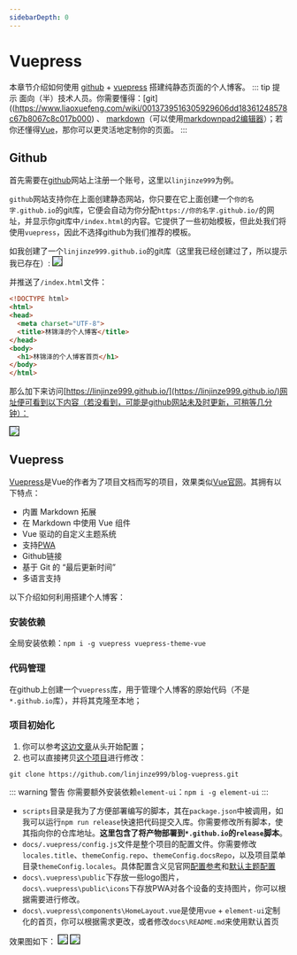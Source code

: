 ```yaml
---
sidebarDepth: 0
---
```

# Vuepress
本章节介绍如何使用 [github](https://github.com/) + [vuepress](https://vuepress.vuejs.org/zh/) 搭建纯静态页面的个人博客。
::: tip 提示
面向（半）技术人员。你需要懂得：[git]((https://www.liaoxuefeng.com/wiki/0013739516305929606dd18361248578c67b8067c8c017b000) 、 [markdown](https://www.jianshu.com/p/191d1e21f7ed)（可以使用[markdownpad2编辑器](http://markdownpad.com/)）；若你还懂得[Vue](https://cn.vuejs.org/)，那你可以更灵活地定制你的页面。
:::

## Github
首先需要在[github](https://github.com/)网站上注册一个账号，这里以`linjinze999`为例。

`github`网站支持你在上面创建静态网站，你只要在它上面创建一个`你的名字.github.io`的git库，它便会自动为你分配`https://你的名字.github.io/`的网址，并显示你git库中`/index.html`的内容。它提供了一些初始模板，但此处我们将使用`vuepress`，因此不选择github为我们推荐的模板。

如我创建了一个`linjinze999.github.io`的git库（这里我已经创建过了，所以提示我已存在）:
<img src="/assets/img/learning/vue/vp_github_create.png" style="border: 1px solid #000;"/>

并推送了`/index.html`文件：
``` html
<!DOCTYPE html>
<html>
<head>
  <meta charset="UTF-8">
  <title>林锦泽的个人博客</title>
</head>
<body>
  <h1>林锦泽的个人博客首页</h1>
</body>
</html>
```
那么加下来访问[https://linjinze999.github.io/](https://linjinze999.github.io/)网址便可看到以下内容（若没看到，可能是github网站未及时更新，可稍等几分钟）：

<img src="/assets/img/learning/vue/vp_github_home.png" style="border: 1px solid #000;"/>

## Vuepress
[Vuepress](http://caibaojian.com/vuepress/)是Vue的作者为了项目文档而写的项目，效果类似[Vue官网](https://cn.vuejs.org/)。其拥有以下特点：
- 内置 Markdown 拓展
- 在 Markdown 中使用 Vue 组件
- Vue 驱动的自定义主题系统
- 支持[PWA](https://lavas.baidu.com/pwa)
- Github链接
- 基于 Git 的 “最后更新时间”
- 多语言支持

以下介绍如何利用搭建个人博客：
### 安装依赖
全局安装依赖：`npm i -g vuepress vuepress-theme-vue`

### 代码管理
在github上创建一个`vuepress`库，用于管理个人博客的原始代码（不是`*.github.io`库），并将其克隆至本地；

### 项目初始化
1. 你可以参考[这边文章](https://segmentfault.com/a/1190000015237352)从头开始配置；
2. 也可以直接拷贝[这个项目](https://github.com/linjinze999/blog-vuepress)进行修改：
```
git clone https://github.com/linjinze999/blog-vuepress.git
```
::: warning 警告
你需要额外安装依赖`element-ui`：`npm i -g element-ui`
:::
- `scripts`目录是我为了方便部署编写的脚本，其在`package.json`中被调用，如我可以运行`npm run release`快速把代码提交入库。你需要修改所有脚本，使其指向你的仓库地址。**这里包含了将产物部署到`*.github.io`的`release`脚本**。
- `docs/.vuepress/config.js`文件是整个项目的配置文件。你需要修改`locales.title`、`themeConfig.repo`、`themeConfig.docsRepo`，以及项目菜单目录`themeConfig.locales`。具体配置含义见官网[配置参考](http://caibaojian.com/vuepress/config/)和[默认主题配置](http://caibaojian.com/vuepress/default-theme-config/)
- `docs\.vuepress\public`下存放一些logo图片，`docs\.vuepress\public\icons`下存放PWA对各个设备的支持图片，你可以根据需要进行修改。
- `docs\.vuepress\components\HomeLayout.vue`是使用`vue` + `element-ui`定制化的首页，你可以根据需求更改，或者修改`docs\README.md`来使用默认首页

效果图如下：
<img src="/assets/img/learning/vue/vp_vuepress_demo1.png" style="border: 1px solid #000;"/>
<img src="/assets/img/learning/vue/vp_vuepress_demo2.png" style="border: 1px solid #000;"/>